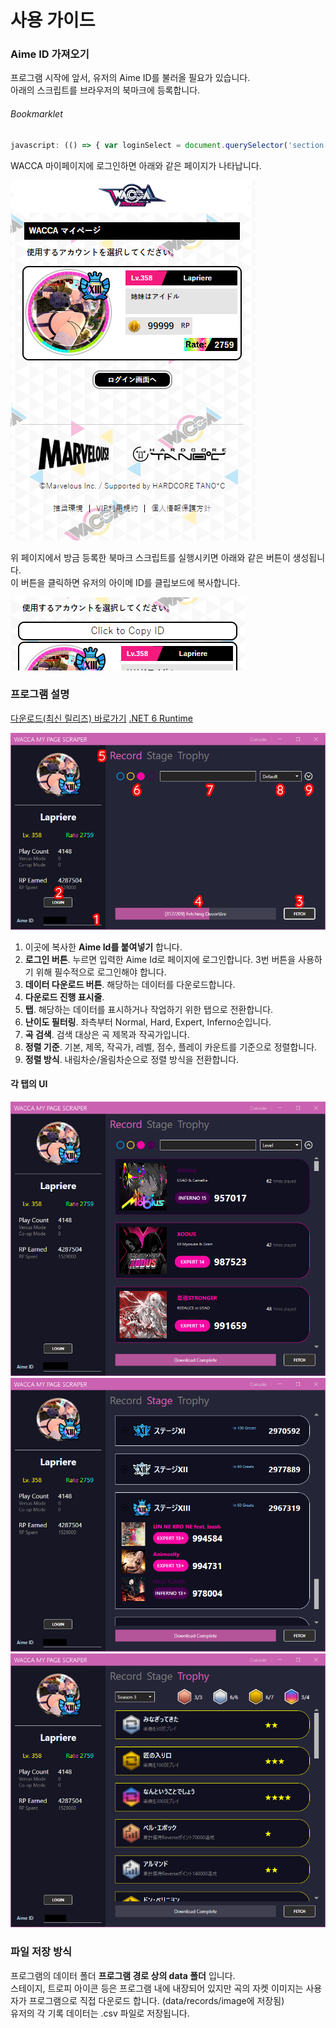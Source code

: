# 사용 가이드

### Aime ID 가져오기
프로그램 시작에 앞서, 유저의 Aime ID를 불러올 필요가 있습니다.<br>
아래의 스크립트를 브라우저의 북마크에 등록합니다.

###### Bookmarklet
```javascript
javascript: (() => { var loginSelect = document.querySelector('section[class="login-select"] > ul'); var loginModals = document.querySelectorAll('[id^="modal_login"]'); loginModals.forEach((lm) => { var id = lm.querySelector('#aimeId').value; if (document.querySelector('#id_' + id)) return; var btnCpy = document.createElement('a'); btnCpy.id = 'id_' + id; btnCpy.href = `javascript: (() => {navigator.clipboard.writeText(${id}); alert('Your ID has been successfully copied to clipboard!');})()`; btnCpy.classList.add('btn'); var btnCpy_ul = document.createElement('ul'); btnCpy.appendChild(btnCpy_ul); var btnCpy_ul_li = document.createElement('li'); btnCpy_ul_li.appendChild(document.createTextNode('Click to Copy ID')); btnCpy_ul_li.style.color = 'black'; btnCpy_ul_li.style.justifyContent = 'center'; btnCpy_ul_li.style.marginBottom = '-13px'; btnCpy_ul.appendChild(btnCpy_ul_li); loginSelect.insertBefore(btnCpy, loginSelect.querySelector(`a[data-izimodal-open="#${lm.id}"]`)); }); })()
```

WACCA 마이페이지에 로그인하면 아래와 같은 페이지가 나타납니다.<br>

![alt text](Images/Web1.png)

위 페이지에서 방금 등록한 북마크 스크립트를 실행시키면 아래와 같은 버튼이 생성됩니다.<br>
이 버튼을 클릭하면 유저의 아이메 ID를 클립보드에 복사합니다.<br>

![alt text](Images/Web2.png) 


### 프로그램 설명
[다운로드(최신 릴리즈) 바로가기](https://github.com/XezolesS/WaccaMyPageScraper/releases/latest)
[.NET 6 Runtime](https://dotnet.microsoft.com/en-us/download/dotnet/6.0)

![alt text](Images/AppScreen1.png)

1. 이곳에 복사한 <b>Aime Id를 붙여넣기</b> 합니다.
2. <b>로그인 버튼</b>. 누르면 입력한 Aime Id로 페이지에 로그인합니다. 3번 버튼을 사용하기 위해 필수적으로 로그인해야 합니다.
3. <b>데이터 다운로드 버튼</b>. 해당하는 데이터를 다운로드합니다.
4. <b>다운로드 진행 표시줄</b>.
5. <b>탭</b>. 해당하는 데이터를 표시하거나 작업하기 위한 탭으로 전환합니다.
6. <b>난이도 필터링</b>. 좌측부터 Normal, Hard, Expert, Inferno순입니다.
7. <b>곡 검색</b>. 검색 대상은 곡 제목과 작곡가입니다.
8. <b>정렬 기준</b>. 기본, 제목, 작곡가, 레벨, 점수, 플레이 카운트를 기준으로 정렬합니다.
9. <b>정렬 방식</b>. 내림차순/올림차순으로 정렬 방식을 전환합니다.

#### 각 탭의 UI
![alt txt](Images/AppScreen2.png)
![alt txt](Images/AppScreen3.png)
![alt txt](Images/AppScreen4.png)

### 파일 저장 방식
프로그램의 데이터 폴더 <b>프로그램 경로 상의 data 폴더</b> 입니다.<br>
스테이지, 트로피 아이콘 등은 프로그램 내에 내장되어 있지만 곡의 자켓 이미지는 사용자가 프로그램으로 직접 다운로드 합니다. (data/records/image에 저장됨)<br>
유저의 각 기록 데이터는 .csv 파일로 저장됩니다.<br>
